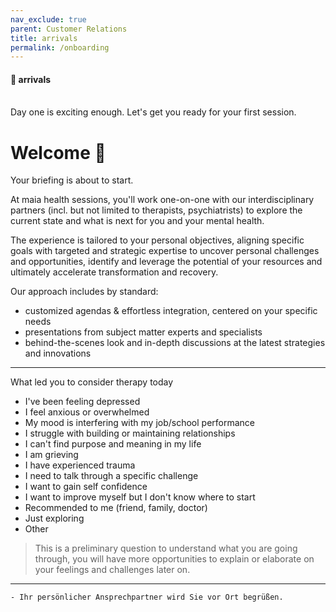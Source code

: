 ```yaml
---
nav_exclude: true
parent: Customer Relations
title: arrivals
permalink: /onboarding
---
```

#### 🛬 arrivals
<br>
Day one is exciting enough.
Let's get you ready for your first session.

# Welcome 🔖

Your briefing is about to start.

At maia health sessions, you'll work one-on-one with our interdisciplinary partners (incl. but not limited to therapists, psychiatrists) to explore the current state and what is next for you and your mental health.

The experience is tailored to your personal objectives, aligning specific goals with targeted and strategic expertise to uncover personal challenges and opportunities, identify and leverage the potential of your resources and ultimately accelerate transformation and recovery.

Our approach includes by standard:
- customized agendas & effortless integration, centered on your specific needs
- presentations from subject matter experts and specialists
- behind-the-scenes look and in-depth discussions at the latest strategies and innovations


---

What led you to consider therapy today

- I've been feeling depressed
- I feel anxious or overwhelmed
- My mood is interfering with my job/school performance
- I struggle with building or maintaining relationships
- I can't find purpose and meaning in my life
- I am grieving
- I have experienced trauma
- I need to talk through a specific challenge
- I want to gain self confidence
- I want to improve myself but I don't know where to start
- Recommended to me (friend, family, doctor)
- Just exploring
- Other

> This is a preliminary question to understand what you are going through, you will have more opportunities to explain or elaborate on your feelings and challenges later on.

---
	- Ihr persönlicher Ansprechpartner wird Sie vor Ort begrüßen.
	